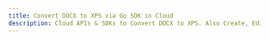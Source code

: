 ---title: Convert DOCX to XPS via Go SDK in Clouddescription: Cloud APIs & SDKs to Convert DOCX to XPS. Also Create, Edit & Render Microsoft Word & OpenOffice documents in the Cloud.---